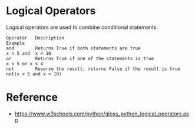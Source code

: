 # Logical Operators
Logical operators are used to combine conditional statements.

```
Operator   Description                                                Example
and        Returns True if both statements are true                   x < 5 and  x < 10	
or         Returns True if one of the statements is true              x < 5 or x < 4	
not        Reverse the result, returns False if the result is true    not(x < 5 and x < 10)
```

# Reference
- https://www.w3schools.com/python/gloss_python_logical_operators.asp